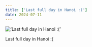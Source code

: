 ```yaml
---
title: ['Last full day in Hanoi :(']
date: 2024-07-11
---
```


![‘Last full day in Hanoi :(’](/240711_last-full-day_0.jpg)

Last full day in Hanoi :(
